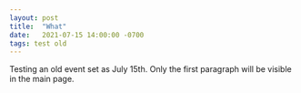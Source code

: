 ```yaml
---
layout: post
title:  "What"
date:   2021-07-15 14:00:00 -0700
tags: test old
---
```

Testing an old event set as July 15th. Only the first paragraph will be visible in the main page.

<!-- Check out the [Jekyll docs][jekyll-docs] for more info on how to get the most out of Jekyll. File all bugs/feature requests at [Jekyll’s GitHub repo][jekyll-gh]. If you have questions, you can ask them on [Jekyll Talk][jekyll-talk].

[jekyll-docs]: https://jekyllrb.com/docs/home
[jekyll-gh]:   https://github.com/jekyll/jekyll
[jekyll-talk]: https://talk.jekyllrb.com/ -->